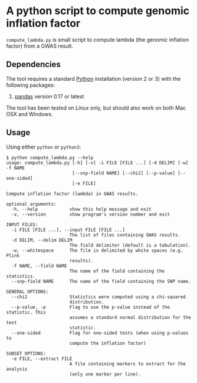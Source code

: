 # A python script to compute genomic inflation factor

`compute_lambda.py` is small script to compute lambda (the genomic inflation
factor) from a GWAS result.


## Dependencies

The tool requires a standard [Python](http://python.org/) installation (version
2 or 3) with the following packages:

1. [pandas](http://pandas.pydata.org/) version 0.17 or latest

The tool has been tested on *Linux* only, but should also work on both Mac OSX
and Windows.


## Usage

Using either `python` or `python3`:

```console
$ python compute_lambda.py --help
usage: compute_lambda.py [-h] [-v] -i FILE [FILE ...] [-d DELIM] [-w] -f NAME
                         [--snp-field NAME] [--chi2] [--p-value] [--one-sided]
                         [-e FILE]

Compute inflation factor (lambda) in GWAS results.

optional arguments:
  -h, --help            show this help message and exit
  -v, --version         show program's version number and exit

INPUT FILES:
  -i FILE [FILE ...], --input FILE [FILE ...]
                        The list of files containing GWAS results.
  -d DELIM, --delim DELIM
                        The field delimiter (default is a tabulation).
  -w, --whitespace      The file is delimited by white spaces (e.g. Plink
                        results).
  -f NAME, --field NAME
                        The name of the field containing the statistics.
  --snp-field NAME      The name of the field containing the SNP name.

GENERAL OPTIONS:
  --chi2                Statistics were computed using a chi-squared
                        distribution.
  --p-value, -p         Flag to use the p-value instead of the statistic. This
                        assumes a standard normal distribution for the test
                        statistic.
  --one-sided           Flag for one-sided tests (when using p-values to
                        compute the inflation factor)

SUBSET OPTIONS:
  -e FILE, --extract FILE
                        A file containing markers to extract for the analysis
                        (only one marker per line).
```
